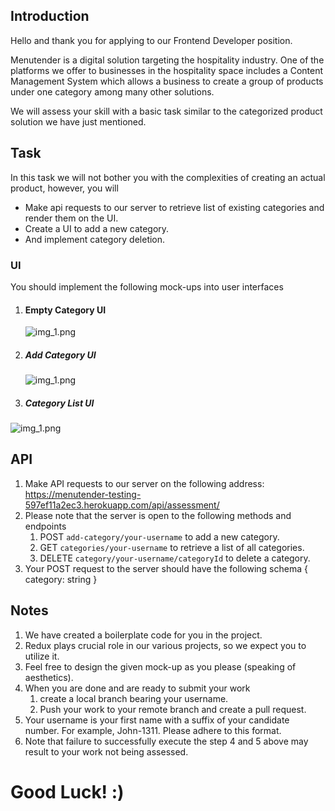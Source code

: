 ## Introduction

Hello and thank you for applying to our Frontend Developer position.

Menutender is a digital solution targeting the
hospitality industry. One of the platforms we offer to businesses in the hospitality space includes a Content Management
System which allows a business to create a group of products under one category among many other solutions.

We will assess your skill with a basic task similar to the categorized product solution we have just mentioned.

## Task

In this task we will not bother you with the complexities of creating an actual product, however, you will

- Make api requests to our server to retrieve list of existing categories and render them on the UI.
- Create a UI to add a new category.
- And implement category deletion.

### UI

You should implement the following mock-ups into user interfaces

1. #### Empty Category UI

   ![img_1.png](public/no_category.png)

2. ##### Add Category UI

   ![img_1.png](public/add_category.png)

3. ##### Category List UI

![img_1.png](public/category_list.png)

## API

1. Make API requests to our server on the following address:
   https://menutender-testing-597ef11a2ec3.herokuapp.com/api/assessment/
2. Please note that the server is open to the following methods and endpoints
   1. POST `add-category/your-username` to add a new category.
   2. GET `categories/your-username` to retrieve a list of all categories.
   3. DELETE `category/your-username/categoryId` to delete a category.
3. Your POST request to the server should have the following schema
   {
   category: string
   }

## Notes

1. We have created a boilerplate code for you in the project.
2. Redux plays crucial role in our various projects, so we expect you to utilize it.
3. Feel free to design the given mock-up as you please (speaking of aesthetics).
4. When you are done and are ready to submit your work
   1. create a local branch bearing your username.
   2. Push your work to your remote branch and create a pull request.
5. Your username is your first name with a suffix of your candidate number.
   For example, John-1311. Please adhere to this format.
6. Note that failure to successfully execute the step 4 and 5 above may result to your work not being assessed.

# Good Luck! :)
